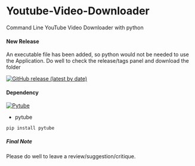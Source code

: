 # Youtube-Video-Downloader
Command Line YouTube Video Downloader with python

#### New Release
An executable file has been added, so python would not be needed to use the Application. Do well to check the release/tags panel and download the folder

[![GitHub release (latest by date)](https://img.shields.io/github/v/release/AinaEmmanuel/Youtube-Video-Downloader?style=plastic)](https://github.com/AinaEmmanuel/Youtube-Video-Downloader/releases/tag/v1.0)

#### Dependency
[![Pytube](https://img.shields.io/pypi/v/pytube?style=plastic)](https://pypi.org/project/pytube3/)
* pytube
```
pip install pytube
```

##### Final Note
Please do well to leave a review/suggestion/critique.
